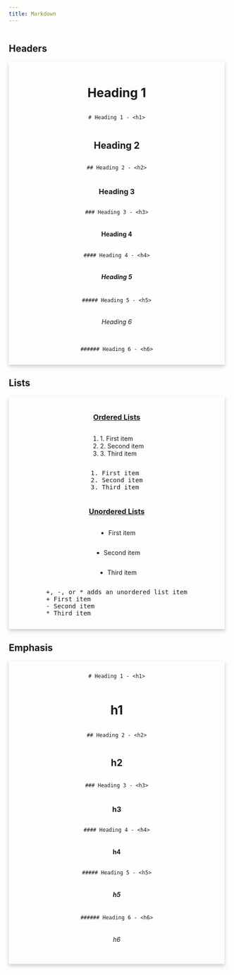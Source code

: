 ```yaml
---
title: Markdown
---
```


<style>

.md {
    display: grid;
    grid-template-columns: repeat(auto-fit, minmax(375px, 1fr));
}

.ind {
    box-shadow: 0 4px 8px 0 rgba(0, 0, 0, 0.2);
    display: grid; 
    padding: 1em;
    margin-right: 1em;
    justify-content: center;
    align-items: center;
    justify-items: center;
}
</style>

<div class="md">

<div>

## Headers

<div class="ind">

# Heading 1

    # Heading 1 - <h1>

## Heading 2

    ## Heading 2 - <h2>

### Heading 3

    ### Heading 3 - <h3>

#### Heading 4

    #### Heading 4 - <h4>

##### Heading 5

    ##### Heading 5 - <h5>

###### Heading 6

    ###### Heading 6 - <h6>

</div>

</div>

<div>

## Lists

<div class="ind">

<h3><u>Ordered Lists</u></h3>

1.  1\. First item
2.  2\. Second item
3.  3\. Third item



<div>
    <pre>1. First item<br/>2. Second item<br/>3. Third item</pre>
</div>

<h3><u>Unordered Lists</u></h3>

+   First item
*   Second item
-   Third item

<div>
    <pre>+, -, or * adds an unordered list item<br/>+ First item<br/>- Second item<br/>* Third item</pre>
</div>

</div>

<div>

## Emphasis

<div class="ind">

    # Heading 1 - <h1>

# h1

    ## Heading 2 - <h2>

## h2

    ### Heading 3 - <h3>

### h3

    #### Heading 4 - <h4>

#### h4

    ##### Heading 5 - <h5>

##### h5

    ###### Heading 6 - <h6>

###### h6

</div>

</div>
